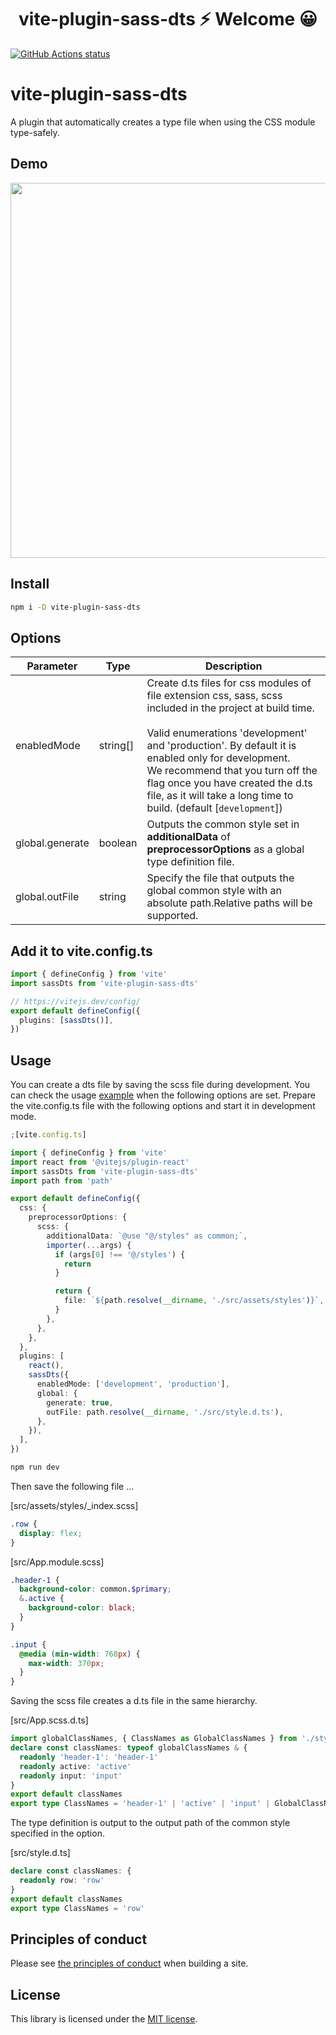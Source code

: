 <h1 align="center">vite-plugin-sass-dts ⚡ Welcome 😀</h1>

<p align="left">
  <a href="https://github.com/actions/setup-node"><img alt="GitHub Actions status" src="https://github.com/activeguild/vite-plugin-sass-dts/workflows/automatic%20release/badge.svg" style="max-width:100%;"></a>
</p>

# vite-plugin-sass-dts

A plugin that automatically creates a type file when using the CSS module type-safely.

## Demo

<img src="https://user-images.githubusercontent.com/39351982/138745772-8b218863-fe28-4573-a86a-fc10a7ab1ac7.gif" width="600" />

## Install

```bash
npm i -D vite-plugin-sass-dts
```

## Options

| Parameter       | Type     | Description                                                                                                                                                                                                                                                                                                                                 |
| --------------- | -------- | ------------------------------------------------------------------------------------------------------------------------------------------------------------------------------------------------------------------------------------------------------------------------------------------------------------------------------------------- |
| enabledMode     | string[] | Create d.ts files for css modules of file extension css, sass, scss included in the project at build time.<br /><br>Valid enumerations 'development' and 'production'. By default it is enabled only for development.<br>We recommend that you turn off the flag once you have created the d.ts file, as it will take a long time to build.  (default [`development`])|
| global.generate | boolean  | Outputs the common style set in <b>additionalData</b> of <b>preprocessorOptions</b> as a global type definition file.                                                                                                                                                                                                                       |
| global.outFile  | string   | Specify the file that outputs the global common style with an absolute path.Relative paths will be supported.                                                                                                                                                                                                                               |

## Add it to vite.config.ts

```ts
import { defineConfig } from 'vite'
import sassDts from 'vite-plugin-sass-dts'

// https://vitejs.dev/config/
export default defineConfig({
  plugins: [sassDts()],
})
```

## Usage

You can create a dts file by saving the scss file during development.
You can check the usage [example](https://github.com/activeguild/vite-plugin-sass-dts/tree/master/example) when the following options are set.
Prepare the vite.config.ts file with the following options and start it in development mode.

```ts
;[vite.config.ts]

import { defineConfig } from 'vite'
import react from '@vitejs/plugin-react'
import sassDts from 'vite-plugin-sass-dts'
import path from 'path'

export default defineConfig({
  css: {
    preprocessorOptions: {
      scss: {
        additionalData: `@use "@/styles" as common;`,
        importer(...args) {
          if (args[0] !== '@/styles') {
            return
          }

          return {
            file: `${path.resolve(__dirname, './src/assets/styles')}`,
          }
        },
      },
    },
  },
  plugins: [
    react(),
    sassDts({
      enabledMode: ['development', 'production'],
      global: {
        generate: true,
        outFile: path.resolve(__dirname, './src/style.d.ts'),
      },
    }),
  ],
})
```

```bash
npm run dev
```

Then save the following file ...

[src/assets/styles/_index.scss]
```scss
.row {
  display: flex;
}
```

[src/App.module.scss]
```scss
.header-1 {
  background-color: common.$primary;
  &.active {
    background-color: black;
  }
}

.input {
  @media (min-width: 768px) {
    max-width: 370px;
  }
}
```

Saving the scss file creates a d.ts file in the same hierarchy.

[src/App.scss.d.ts]
```ts
import globalClassNames, { ClassNames as GlobalClassNames } from './style.d'
declare const classNames: typeof globalClassNames & {
  readonly 'header-1': 'header-1'
  readonly active: 'active'
  readonly input: 'input'
}
export default classNames
export type ClassNames = 'header-1' | 'active' | 'input' | GlobalClassNames
```

The type definition is output to the output path of the common style specified in the option.

[src/style.d.ts]
```ts
declare const classNames: {
  readonly row: 'row'
}
export default classNames
export type ClassNames = 'row'
```

## Principles of conduct

Please see [the principles of conduct](https://github.com/activeguild/vite-plugin-sass-dts/blob/master/.github/CONTRIBUTING.md) when building a site.

## License

This library is licensed under the [MIT license](https://github.com/activeguild/vite-plugin-sass-dts/blob/master/LICENSE).
